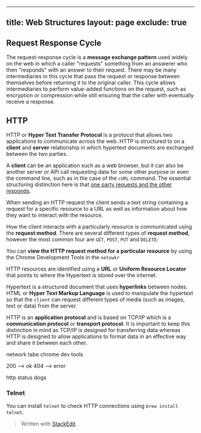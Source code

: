 
---
title: Web Structures
layout: page
exclude: true
---
## Request Response Cycle
The request-response cycle is a **message exchange pattern** used widely on the web in which a caller "requests" something from an answerer who then "responds" with an answer to their request. There may be many intermediaries in this cycle that pass the request or response between themselves before returning it to the original caller. This cycle allows intermediaries to perform value-added functions on the request, such as encryption or compression while still ensuring that the caller with eventually receive a response.

## HTTP
HTTP or **Hyper Text Transfer Protocol** is a protocol that allows two applications to communicate across the web. HTTP is structured to on a **client** and **server** relationship in which hypertext documents are exchanged between the two parties. 

A **client** can be an application such as a web browser, but it can also be another server or API call requesting data for some other purpose or even the command line, such as in the case of the `cURL` command. The essential structuring distinction here is that [one party requests and the other responds](#request-response-cycle).

When sending an HTTP request the client sends a text string containing a request for a specific resource to a URL as well as information about how they want to interact with the resource.

How the client interacts with a particularly resource is communicated using the **request method**. There are several different types of **request method**, however the most common four are `GET`, `POST`, `PUT` and `DELETE`:

You can **view the HTTP request method for a particular resource** by using the Chrome Development Tools in the `netowkr`

HTTP resources are identified using a **URL** or **Uniform Resource Locator** that points to where the Hypertext is stored over the internet.

Hypertext is a structured document that uses **hyperlinks** between nodes. HTML or **Hyper Text Markup Language** is used to manipulate the hypertext so that the `client` can request different types of media (such as images, text or data) from the server.


HTTP is an **application protocol** and is based on TCP/IP which is a **communication protocol** or **transport protocol**. It is important to keep this distinction in mind as TCP/IP is designed for transferring data whereas HTTP is designed to allow applications to format data in an effective way and share it between each other.


network tabe chrome dev tools

200 --> ok
404 --> error

http status dogs

### Telnet
You can install `telnet` to check HTTP connections using `brew install telnet`.
> Written with [StackEdit](https://stackedit.io/).
<!--stackedit_data:
eyJoaXN0b3J5IjpbMTIzNjI3NDg0NCwyMTE2NjU5NjU3LC02Mj
gyMDY3NDYsNjQyMDcwMzY1LDE3OTE0ODc4MTAsOTMwNjc2NDQ3
LDE2NDAyNzkxNywtMjE0NDIwMDkyN119
-->